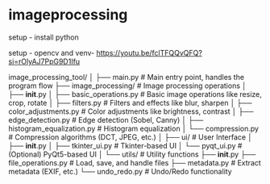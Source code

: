 # imageprocessing

setup - install python

setup - opencv and venv-  https://youtu.be/fclTFQQvQFQ?si=rOlyAJ7PpG9D1Ifu

image_processing_tool/
│
├── main.py                   # Main entry point, handles the program flow
├── image_processing/         # Image processing operations
│   ├── __init__.py
│   ├── basic_operations.py   # Basic image operations like resize, crop, rotate
│   ├── filters.py            # Filters and effects like blur, sharpen
│   ├── color_adjustments.py  # Color adjustments like brightness, contrast
│   ├── edge_detection.py     # Edge detection (Sobel, Canny)
│   ├── histogram_equalization.py # Histogram equalization
│   └── compression.py        # Compression algorithms (DCT, JPEG, etc.)
│
├── ui/                       # User Interface
│   ├── __init__.py
│   ├── tkinter_ui.py         # Tkinter-based UI
│   └── pyqt_ui.py            # (Optional) PyQt5-based UI
│
└── utils/                    # Utility functions
    ├── __init__.py
    ├── file_operations.py    # Load, save, and handle files
    ├── metadata.py           # Extract metadata (EXIF, etc.)
    └── undo_redo.py          # Undo/Redo functionality
